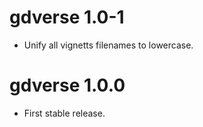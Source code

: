 # gdverse 1.0-1

* Unify all vignetts filenames to lowercase.

# gdverse 1.0.0

* First stable release.
